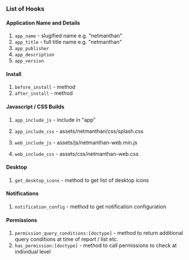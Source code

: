 ### List of Hooks

#### Application Name and Details

1. `app_name` - slugified name e.g. "netmanthan"
1. `app_title` - full title name e.g. "netmanthan"
1. `app_publisher`
1. `app_description`
1. `app_version`

#### Install

1. `before_install` - method
1. `after_install` - method


#### Javascript / CSS Builds

1. `app_include_js` - include in "app"
1. `app_include_css` - assets/netmanthan/css/splash.css

1. `web_include_js` - assets/js/netmanthan-web.min.js
1. `web_include_css` - assets/css/netmanthan-web.css

#### Desktop

1. `get_desktop_icons` - method to get list of desktop icons

#### Notifications

1. `notification_config` - method to get notification configuration

#### Permissions

1. `permission_query_conditions:[doctype]` - method to return additional query conditions at time of report / list etc.
1. `has_permission:[doctype]` - method to call permissions to check at individual level
